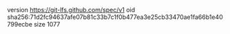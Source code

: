version https://git-lfs.github.com/spec/v1
oid sha256:71d2fc94637afe07b81c33b7c1f0b477ea3e25cb33470ae1fa66b1e40799ecbe
size 1077
